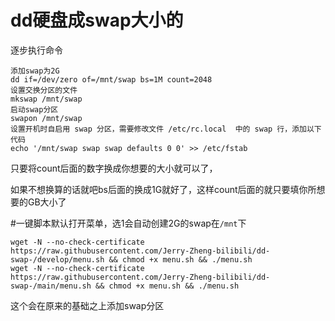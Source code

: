 # dd硬盘成swap大小的
逐步执行命令
```
添加swap为2G
dd if=/dev/zero of=/mnt/swap bs=1M count=2048
设置交换分区的文件
mkswap /mnt/swap
启动swap分区
swapon /mnt/swap
设置开机时自启用 swap 分区，需要修改文件 /etc/rc.local  中的 swap 行，添加以下代码
echo '/mnt/swap swap swap defaults 0 0' >> /etc/fstab
```
只要将count后面的数字换成你想要的大小就可以了，

如果不想换算的话就吧bs后面的换成1G就好了，这样count后面的就只要填你所想要的GB大小了

#一键脚本默认打开菜单，选1会自动创建2G的swap在```/mnt```下
```
wget -N --no-check-certificate https://raw.githubusercontent.com/Jerry-Zheng-bilibili/dd-swap-/develop/menu.sh && chmod +x menu.sh && ./menu.sh
wget -N --no-check-certificate https://raw.githubusercontent.com/Jerry-Zheng-bilibili/dd-swap-/main/menu.sh && chmod +x menu.sh && ./menu.sh
```
这个会在原来的基础之上添加swap分区
